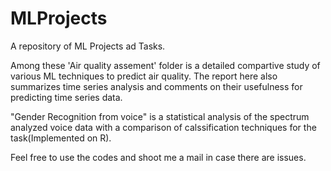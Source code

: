 # MLProjects
A repository of ML Projects ad Tasks.

Among these 'Air quality assement' folder is a detailed compartive study of various ML techniques to predict air quality. The report here also summarizes time series analysis and comments on their usefulness for predicting time series data.

"Gender Recognition from voice" is a statistical analysis of the spectrum analyzed voice data with a comparison of calssification techniques for the task(Implemented on R).

Feel free to use the codes and shoot me a mail in case there are issues.
